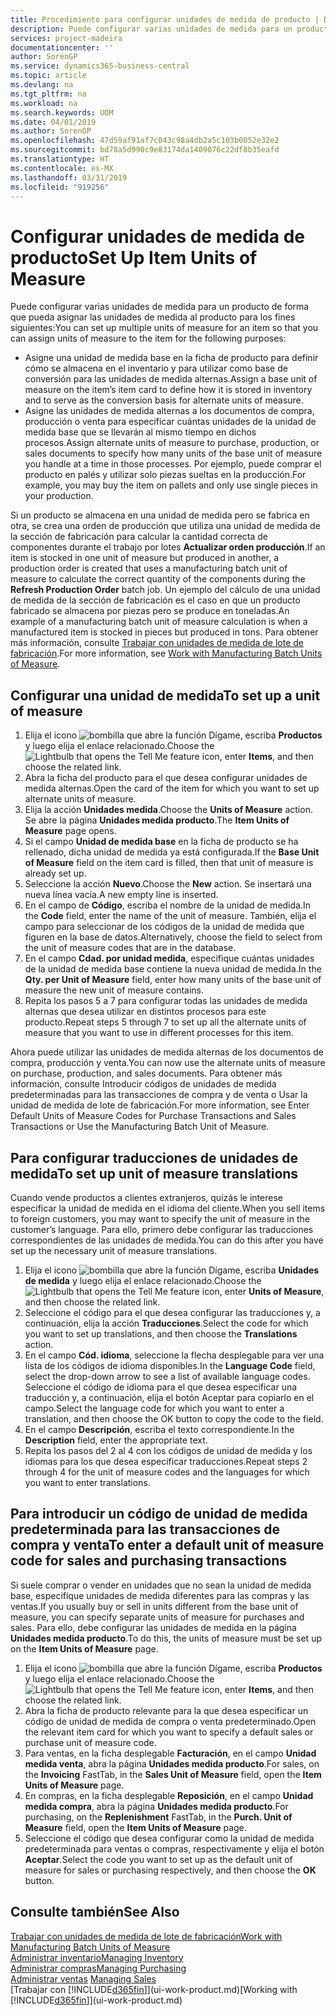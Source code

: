 ```yaml
---
title: Procedimiento para configurar unidades de medida de producto | Documentos de Microsoft
description: Puede configurar varias unidades de medida para un producto de forma que pueda asignar las unidades de medida al producto.
services: project-madeira
documentationcenter: ''
author: SorenGP
ms.service: dynamics365-business-central
ms.topic: article
ms.devlang: na
ms.tgt_pltfrm: na
ms.workload: na
ms.search.keywords: UOM
ms.date: 04/01/2019
ms.author: SorenGP
ms.openlocfilehash: 47d59af91af7c043c98a4db2a5c103b0052e32e2
ms.sourcegitcommit: bd78a5d990c9e83174da1409076c22df8b35eafd
ms.translationtype: HT
ms.contentlocale: es-MX
ms.lasthandoff: 03/31/2019
ms.locfileid: "919256"
---
```

# <a name="set-up-item-units-of-measure"></a><span data-ttu-id="32bda-103">Configurar unidades de medida de producto</span><span class="sxs-lookup"><span data-stu-id="32bda-103">Set Up Item Units of Measure</span></span>
<span data-ttu-id="32bda-104">Puede configurar varias unidades de medida para un producto de forma que pueda asignar las unidades de medida al producto para los fines siguientes:</span><span class="sxs-lookup"><span data-stu-id="32bda-104">You can set up multiple units of measure for an item so that you can assign units of measure to the item for the following purposes:</span></span>

- <span data-ttu-id="32bda-105">Asigne una unidad de medida base en la ficha de producto para definir cómo se almacena en el inventario y para utilizar como base de conversión para las unidades de medida alternas.</span><span class="sxs-lookup"><span data-stu-id="32bda-105">Assign a base unit of measure on the item’s item card to define how it is stored in inventory and to serve as the conversion basis for alternate units of measure.</span></span>
- <span data-ttu-id="32bda-106">Asigne las unidades de medida alternas a los documentos de compra, producción o venta para especificar cuántas unidades de la unidad de medida base que se llevarán al mismo tiempo en dichos procesos.</span><span class="sxs-lookup"><span data-stu-id="32bda-106">Assign alternate units of measure to purchase, production, or sales documents to specify how many units of the base unit of measure you handle at a time in those processes.</span></span> <span data-ttu-id="32bda-107">Por ejemplo, puede comprar el producto en palés y utilizar solo piezas sueltas en la producción.</span><span class="sxs-lookup"><span data-stu-id="32bda-107">For example, you may buy the item on pallets and only use single pieces in your production.</span></span>

<span data-ttu-id="32bda-108">Si un producto se almacena en una unidad de medida pero se fabrica en otra, se crea una orden de producción que utiliza una unidad de medida de la sección de fabricación para calcular la cantidad correcta de componentes durante el trabajo por lotes **Actualizar orden producción**.</span><span class="sxs-lookup"><span data-stu-id="32bda-108">If an item is stocked in one unit of measure but produced in another, a production order is created that uses a manufacturing batch unit of measure to calculate the correct quantity of the components during the **Refresh Production Order** batch job.</span></span> <span data-ttu-id="32bda-109">Un ejemplo del cálculo de una unidad de medida de la sección de fabricación es el caso en que un producto fabricado se almacena por piezas pero se produce en toneladas.</span><span class="sxs-lookup"><span data-stu-id="32bda-109">An example of a manufacturing batch unit of measure calculation is when a manufactured item is stocked in pieces but produced in tons.</span></span> <span data-ttu-id="32bda-110">Para obtener más información, consulte [Trabajar con unidades de medida de lote de fabricación](production-how-to-use-the-manufacturing-batch-unit-of-measure.md).</span><span class="sxs-lookup"><span data-stu-id="32bda-110">For more information, see [Work with Manufacturing Batch Units of Measure](production-how-to-use-the-manufacturing-batch-unit-of-measure.md).</span></span>

## <a name="to-set-up-a-unit-of-measure"></a><span data-ttu-id="32bda-111">Configurar una unidad de medida</span><span class="sxs-lookup"><span data-stu-id="32bda-111">To set up a unit of measure</span></span>
1. <span data-ttu-id="32bda-112">Elija el icono ![bombilla que abre la función Dígame](media/ui-search/search_small.png "Dígame que desea hacer"), escriba **Productos** y luego elija el enlace relacionado.</span><span class="sxs-lookup"><span data-stu-id="32bda-112">Choose the ![Lightbulb that opens the Tell Me feature](media/ui-search/search_small.png "Tell me what you want to do") icon, enter **Items**, and then choose the related link.</span></span>
2. <span data-ttu-id="32bda-113">Abra la ficha del producto para el que desea configurar unidades de medida alternas.</span><span class="sxs-lookup"><span data-stu-id="32bda-113">Open the card of the item for which you want to set up alternate units of measure.</span></span>
3. <span data-ttu-id="32bda-114">Elija la acción **Unidades medida**.</span><span class="sxs-lookup"><span data-stu-id="32bda-114">Choose the **Units of Measure** action.</span></span> <span data-ttu-id="32bda-115">Se abre la página **Unidades medida producto**.</span><span class="sxs-lookup"><span data-stu-id="32bda-115">The **Item Units of Measure** page opens.</span></span>
4. <span data-ttu-id="32bda-116">Si el campo **Unidad de medida base** en la ficha de producto se ha rellenado, dicha unidad de medida ya está configurada.</span><span class="sxs-lookup"><span data-stu-id="32bda-116">If the **Base Unit of Measure** field on the item card is filled, then that unit of measure is already set up.</span></span>
5. <span data-ttu-id="32bda-117">Seleccione la acción **Nuevo**.</span><span class="sxs-lookup"><span data-stu-id="32bda-117">Choose the **New** action.</span></span> <span data-ttu-id="32bda-118">Se insertará una nueva línea vacía.</span><span class="sxs-lookup"><span data-stu-id="32bda-118">A new empty line is inserted.</span></span>
6. <span data-ttu-id="32bda-119">En el campo de **Código**, escriba el nombre de la unidad de medida.</span><span class="sxs-lookup"><span data-stu-id="32bda-119">In the **Code** field, enter the name of the unit of measure.</span></span> <span data-ttu-id="32bda-120">También, elija el campo para seleccionar de los códigos de la unidad de medida que figuren en la base de datos.</span><span class="sxs-lookup"><span data-stu-id="32bda-120">Alternatively, choose the field to select from the unit of measure codes that are in the database.</span></span>
7. <span data-ttu-id="32bda-121">En el campo **Cdad. por unidad medida**, especifique cuántas unidades de la unidad de medida base contiene la nueva unidad de medida.</span><span class="sxs-lookup"><span data-stu-id="32bda-121">In the **Qty. per Unit of Measure** field, enter how many units of the base unit of measure the new unit of measure contains.</span></span>
8. <span data-ttu-id="32bda-122">Repita los pasos 5 a 7 para configurar todas las unidades de medida alternas que desea utilizar en distintos procesos para este producto.</span><span class="sxs-lookup"><span data-stu-id="32bda-122">Repeat steps 5 through 7 to set up all the alternate units of measure that you want to use in different processes for this item.</span></span>

<span data-ttu-id="32bda-123">Ahora puede utilizar las unidades de medida alternas de los documentos de compra, producción y venta.</span><span class="sxs-lookup"><span data-stu-id="32bda-123">You can now use the alternate units of measure on purchase, production, and sales documents.</span></span> <span data-ttu-id="32bda-124">Para obtener más información, consulte Introducir códigos de unidades de medida predeterminadas para las transacciones de compra y de venta o Usar la unidad de medida de lote de fabricación.</span><span class="sxs-lookup"><span data-stu-id="32bda-124">For more information, see Enter Default Units of Measure Codes for Purchase Transactions and Sales Transactions or Use the Manufacturing Batch Unit of Measure.</span></span>

## <a name="to-set-up-unit-of-measure-translations"></a><span data-ttu-id="32bda-125">Para configurar traducciones de unidades de medida</span><span class="sxs-lookup"><span data-stu-id="32bda-125">To set up unit of measure translations</span></span>
<span data-ttu-id="32bda-126">Cuando vende productos a clientes extranjeros, quizás le interese especificar la unidad de medida en el idioma del cliente.</span><span class="sxs-lookup"><span data-stu-id="32bda-126">When you sell items to foreign customers, you may want to specify the unit of measure in the customer’s language.</span></span> <span data-ttu-id="32bda-127">Para ello, primero debe configurar las traducciones correspondientes de las unidades de medida.</span><span class="sxs-lookup"><span data-stu-id="32bda-127">You can do this after you have set up the necessary unit of measure translations.</span></span>

1. <span data-ttu-id="32bda-128">Elija el icono ![bombilla que abre la función Dígame](media/ui-search/search_small.png "Dígame que desea hacer"), escriba **Unidades de medida** y luego elija el enlace relacionado.</span><span class="sxs-lookup"><span data-stu-id="32bda-128">Choose the ![Lightbulb that opens the Tell Me feature](media/ui-search/search_small.png "Tell me what you want to do") icon, enter **Units of Measure**, and then choose the related link.</span></span>
2. <span data-ttu-id="32bda-129">Seleccione el código para el que desea configurar las traducciones y, a continuación, elija la acción **Traducciones**.</span><span class="sxs-lookup"><span data-stu-id="32bda-129">Select the code for which you want to set up translations, and then choose the **Translations** action.</span></span>
3. <span data-ttu-id="32bda-130">En el campo **Cód. idioma**, seleccione la flecha desplegable para ver una lista de los códigos de idioma disponibles.</span><span class="sxs-lookup"><span data-stu-id="32bda-130">In the **Language Code** field, select the drop-down arrow to see a list of available language codes.</span></span> <span data-ttu-id="32bda-131">Seleccione el código de idioma para el que desea especificar una traducción y, a continuación, elija el botón Aceptar para copiarlo en el campo.</span><span class="sxs-lookup"><span data-stu-id="32bda-131">Select the language code for which you want to enter a translation, and then choose the OK button to copy the code to the field.</span></span>
4. <span data-ttu-id="32bda-132">En el campo **Descripción**, escriba el texto correspondiente.</span><span class="sxs-lookup"><span data-stu-id="32bda-132">In the **Description** field, enter the appropriate text.</span></span>
5. <span data-ttu-id="32bda-133">Repita los pasos del 2 al 4 con los códigos de unidad de medida y los idiomas para los que desea especificar traducciones.</span><span class="sxs-lookup"><span data-stu-id="32bda-133">Repeat steps 2 through 4 for the unit of measure codes and the languages for which you want to enter translations.</span></span>

## <a name="to-enter-a-default-unit-of-measure-code-for-sales-and-purchasing-transactions"></a><span data-ttu-id="32bda-134">Para introducir un código de unidad de medida predeterminada para las transacciones de compra y venta</span><span class="sxs-lookup"><span data-stu-id="32bda-134">To enter a default unit of measure code for sales and purchasing transactions</span></span>
<span data-ttu-id="32bda-135">Si suele comprar o vender en unidades que no sean la unidad de medida base, especifique unidades de medida diferentes para las compras y las ventas.</span><span class="sxs-lookup"><span data-stu-id="32bda-135">If you usually buy or sell in units different from the base unit of measure, you can specify separate units of measure for purchases and sales.</span></span> <span data-ttu-id="32bda-136">Para ello, debe configurar las unidades de medida en la página **Unidades medida producto**.</span><span class="sxs-lookup"><span data-stu-id="32bda-136">To do this, the units of measure must be set up on the **Item Units of Measure** page.</span></span>

1. <span data-ttu-id="32bda-137">Elija el icono ![bombilla que abre la función Dígame](media/ui-search/search_small.png "Dígame que desea hacer"), escriba **Productos** y luego elija el enlace relacionado.</span><span class="sxs-lookup"><span data-stu-id="32bda-137">Choose the ![Lightbulb that opens the Tell Me feature](media/ui-search/search_small.png "Tell me what you want to do") icon, enter **Items**, and then choose the related link.</span></span>
2. <span data-ttu-id="32bda-138">Abra la ficha de producto relevante para la que desea especificar un código de unidad de medida de compra o venta predeterminado.</span><span class="sxs-lookup"><span data-stu-id="32bda-138">Open the relevant item card for which you want to specify a default sales or purchase unit of measure code.</span></span>
3. <span data-ttu-id="32bda-139">Para ventas, en la ficha desplegable **Facturación**, en el campo **Unidad medida venta**, abra la página **Unidades medida producto**.</span><span class="sxs-lookup"><span data-stu-id="32bda-139">For sales, on the **Invoicing** FastTab, in the **Sales Unit of Measure** field, open the **Item Units of Measure** page.</span></span>
4. <span data-ttu-id="32bda-140">En compras, en la ficha desplegable **Reposición**, en el campo **Unidad medida compra**, abra la página **Unidades medida producto**.</span><span class="sxs-lookup"><span data-stu-id="32bda-140">For purchasing, on the **Replenishment** FastTab, in the **Purch. Unit of Measure** field, open the **Item Units of Measure** page.</span></span>
5. <span data-ttu-id="32bda-141">Seleccione el código que desea configurar como la unidad de medida predeterminada para ventas o compras, respectivamente y elija el botón **Aceptar**.</span><span class="sxs-lookup"><span data-stu-id="32bda-141">Select the code you want to set up as the default unit of measure for sales or purchasing respectively, and then choose the **OK** button.</span></span>

## <a name="see-also"></a><span data-ttu-id="32bda-142">Consulte también</span><span class="sxs-lookup"><span data-stu-id="32bda-142">See Also</span></span>
[<span data-ttu-id="32bda-143">Trabajar con unidades de medida de lote de fabricación</span><span class="sxs-lookup"><span data-stu-id="32bda-143">Work with Manufacturing Batch Units of Measure</span></span>](production-how-to-use-the-manufacturing-batch-unit-of-measure.md)  
[<span data-ttu-id="32bda-144">Administrar inventario</span><span class="sxs-lookup"><span data-stu-id="32bda-144">Managing Inventory</span></span>](inventory-manage-inventory.md)  
[<span data-ttu-id="32bda-145">Administrar compras</span><span class="sxs-lookup"><span data-stu-id="32bda-145">Managing Purchasing</span></span>](purchasing-manage-purchasing.md)  
<span data-ttu-id="32bda-146">[Administrar ventas](sales-manage-sales.md)  </span><span class="sxs-lookup"><span data-stu-id="32bda-146">[Managing Sales](sales-manage-sales.md)  </span></span>  
<span data-ttu-id="32bda-147">[Trabajar con [!INCLUDE[d365fin](includes/d365fin_md.md)]](ui-work-product.md)</span><span class="sxs-lookup"><span data-stu-id="32bda-147">[Working with [!INCLUDE[d365fin](includes/d365fin_md.md)]](ui-work-product.md)</span></span>
